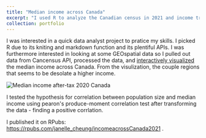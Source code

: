 ```yaml
---
title: "Median income across Canada"
excerpt: "I used R to analyze the Canadian census in 2021 and income trends, through graphical visualization and Pearson's correlations to determine statsitcal coorelation between population and median income."
collection: portfolio
---
```


I was interested in a quick data analyst project to pratice my skills. I picked R due to its kniting and markdown function and its plentiful APIs. I was furthermore interested in looking at some GEOspatial data so I pulled out data from Cancensus API, processed the data, and [interactively visualized](https://rpubs.com/janelle_cheung/incomeacrossCanada2021) the median income across Canada. From the visulization, the couple regions that seems to be desolate a higher income. 

![Median income after-tax 2020 Canada](/images/income2020.png.jpg)

I tested the hypothesis for correlation between population size and median income using pearon's produce-moment correlation test after transforming the data - finding a positive corrlation. 

I published it on RPubs: https://rpubs.com/janelle_cheung/incomeacrossCanada2021 . 